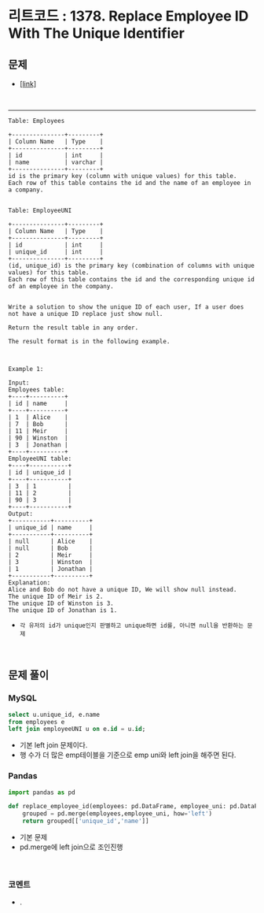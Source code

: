 리트코드 : 1378. Replace Employee ID With The Unique Identifier
===
## 문제

* [[link]](https://leetcode.com/problems/replace-employee-id-with-the-unique-identifier/description/)
<br>

---

```text
Table: Employees

+---------------+---------+
| Column Name   | Type    |
+---------------+---------+
| id            | int     |
| name          | varchar |
+---------------+---------+
id is the primary key (column with unique values) for this table.
Each row of this table contains the id and the name of an employee in a company.
 

Table: EmployeeUNI

+---------------+---------+
| Column Name   | Type    |
+---------------+---------+
| id            | int     |
| unique_id     | int     |
+---------------+---------+
(id, unique_id) is the primary key (combination of columns with unique values) for this table.
Each row of this table contains the id and the corresponding unique id of an employee in the company.
 

Write a solution to show the unique ID of each user, If a user does not have a unique ID replace just show null.

Return the result table in any order.

The result format is in the following example.

 

Example 1:

Input: 
Employees table:
+----+----------+
| id | name     |
+----+----------+
| 1  | Alice    |
| 7  | Bob      |
| 11 | Meir     |
| 90 | Winston  |
| 3  | Jonathan |
+----+----------+
EmployeeUNI table:
+----+-----------+
| id | unique_id |
+----+-----------+
| 3  | 1         |
| 11 | 2         |
| 90 | 3         |
+----+-----------+
Output: 
+-----------+----------+
| unique_id | name     |
+-----------+----------+
| null      | Alice    |
| null      | Bob      |
| 2         | Meir     |
| 3         | Winston  |
| 1         | Jonathan |
+-----------+----------+
Explanation: 
Alice and Bob do not have a unique ID, We will show null instead.
The unique ID of Meir is 2.
The unique ID of Winston is 3.
The unique ID of Jonathan is 1.
```

* `각 유저의 id가 unique인지 판별하고 unique하면 id를, 아니면 null을 반환하는 문제`

<br>

## 문제 풀이

### **MySQL**
```SQL
select u.unique_id, e.name
from employees e
left join employeeUNI u on e.id = u.id;
```

* 기본 left join 문제이다.
* 행 수가 더 많은 emp테이블을 기준으로 emp uni와 left join을 해주면 된다.
  
### **Pandas**
```python
import pandas as pd

def replace_employee_id(employees: pd.DataFrame, employee_uni: pd.DataFrame) -> pd.DataFrame:
    grouped = pd.merge(employees,employee_uni, how='left')
    return grouped[['unique_id','name']]
```

* 기본 문제
* pd.merge에 left join으로 조인진행
  
<br>

### **코멘트**
* .
